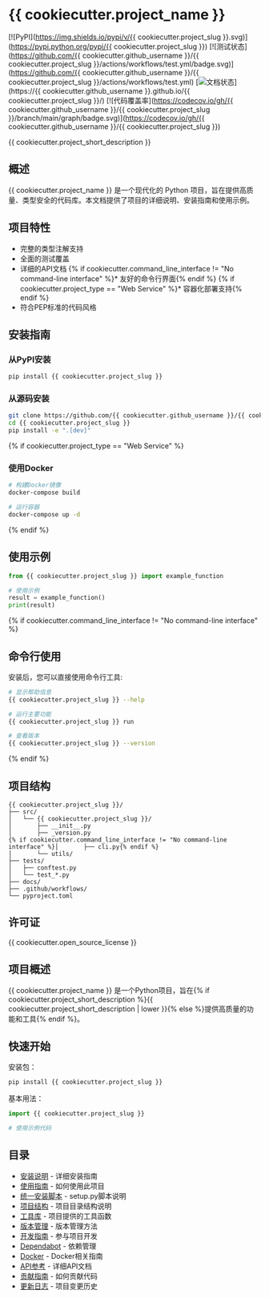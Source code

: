 # {{ cookiecutter.project_name }}

[![PyPI](https://img.shields.io/pypi/v/{{ cookiecutter.project_slug }}.svg)](https://pypi.python.org/pypi/{{ cookiecutter.project_slug }})
[![测试状态](https://github.com/{{ cookiecutter.github_username }}/{{ cookiecutter.project_slug }}/actions/workflows/test.yml/badge.svg)](https://github.com/{{ cookiecutter.github_username }}/{{ cookiecutter.project_slug }}/actions/workflows/test.yml)
[![文档状态](https://img.shields.io/badge/文档-最新-blue)](https://{{ cookiecutter.github_username }}.github.io/{{ cookiecutter.project_slug }}/)
[![代码覆盖率](https://codecov.io/gh/{{ cookiecutter.github_username }}/{{ cookiecutter.project_slug }}/branch/main/graph/badge.svg)](https://codecov.io/gh/{{ cookiecutter.github_username }}/{{ cookiecutter.project_slug }})

{{ cookiecutter.project_short_description }}

## 概述

{{ cookiecutter.project_name }} 是一个现代化的 Python 项目，旨在提供高质量、类型安全的代码库。本文档提供了项目的详细说明、安装指南和使用示例。

## 项目特性

* 完整的类型注解支持
* 全面的测试覆盖
* 详细的API文档
{% if cookiecutter.command_line_interface != "No command-line interface" %}* 友好的命令行界面{% endif %}
{% if cookiecutter.project_type == "Web Service" %}* 容器化部署支持{% endif %}
* 符合PEP标准的代码风格

## 安装指南

### 从PyPI安装

```bash
pip install {{ cookiecutter.project_slug }}
```

### 从源码安装

```bash
git clone https://github.com/{{ cookiecutter.github_username }}/{{ cookiecutter.project_slug }}.git
cd {{ cookiecutter.project_slug }}
pip install -e ".[dev]"
```

{% if cookiecutter.project_type == "Web Service" %}
### 使用Docker

```bash
# 构建Docker镜像
docker-compose build

# 运行容器
docker-compose up -d
```
{% endif %}

## 使用示例

```python
from {{ cookiecutter.project_slug }} import example_function

# 使用示例
result = example_function()
print(result)
```

{% if cookiecutter.command_line_interface != "No command-line interface" %}
## 命令行使用

安装后，您可以直接使用命令行工具:

```bash
# 显示帮助信息
{{ cookiecutter.project_slug }} --help

# 运行主要功能
{{ cookiecutter.project_slug }} run

# 查看版本
{{ cookiecutter.project_slug }} --version
```
{% endif %}

## 项目结构

```
{{ cookiecutter.project_slug }}/
├── src/
│   └── {{ cookiecutter.project_slug }}/
│       ├── __init__.py
│       ├── _version.py
{% if cookiecutter.command_line_interface != "No command-line interface" %}│       ├── cli.py{% endif %}
│       └── utils/
├── tests/
│   ├── conftest.py
│   └── test_*.py
├── docs/
├── .github/workflows/
└── pyproject.toml
```

## 许可证

{{ cookiecutter.open_source_license }}

## 项目概述

{{ cookiecutter.project_name }} 是一个Python项目，旨在{% if cookiecutter.project_short_description %}{{ cookiecutter.project_short_description | lower }}{% else %}提供高质量的功能和工具{% endif %}。

## 快速开始

安装包：

```bash
pip install {{ cookiecutter.project_slug }}
```

基本用法：

```python
import {{ cookiecutter.project_slug }}

# 使用示例代码
```

## 目录

- [安装说明](installation.md) - 详细安装指南
- [使用指南](usage.md) - 如何使用此项目
- [统一安装脚本](setup_script.md) - setup.py脚本说明
- [项目结构](project_structure.md) - 项目目录结构说明
- [工具库](utils.md) - 项目提供的工具函数
- [版本管理](version.md) - 版本管理方法
- [开发指南](developer_guide.md) - 参与项目开发
- [Dependabot](dependabot.md) - 依赖管理
- [Docker](docker.md) - Docker相关指南
- [API参考](api/index.md) - 详细API文档
- [贡献指南](contributing.md) - 如何贡献代码
- [更新日志](history.md) - 项目变更历史
